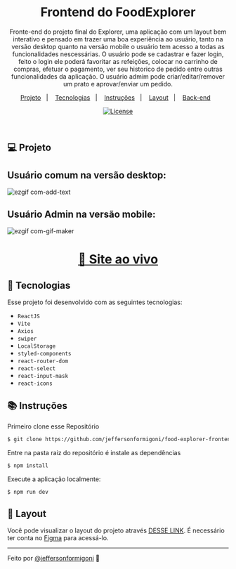 <h1 align="center">Frontend do FoodExplorer</h1>

<p align="center">
 Fronte-end do projeto final do Explorer, uma aplicação com um layout bem interativo e pensado em trazer uma boa experiência ao usuário, tanto na versão desktop quanto na versão
  mobile o usuário tem acesso a todas as funcionalidades nescessárias. O usuário pode se cadastrar e fazer login, feito o login ele poderá favoritar as refeições, colocar no carrinho de compras,
   efetuar o pagamento, ver seu historico de pedido entre outras funcionalidades da aplicação. O usuário admim pode criar/editar/remover um prato e aprovar/enviar um pedido. 
</p> 

<p align="center">
  <a href="#-projeto">Projeto</a>&nbsp;&nbsp;&nbsp;|&nbsp;&nbsp;&nbsp;
  <a href="#-tecnologias">Tecnologias</a>&nbsp;&nbsp;&nbsp;|&nbsp;&nbsp;&nbsp;
  <a href="#-instruções">Instruções</a>&nbsp;&nbsp;&nbsp;|&nbsp;&nbsp;&nbsp;
  <a href="#-layout">Layout</a>&nbsp;&nbsp;&nbsp;|&nbsp;&nbsp;&nbsp;
  <a href="https://github.com/jeffersonformigoni/food-explorer-backend">Back-end</a>&nbsp;&nbsp;&nbsp;
</p>

<p align="center">
  <a href="https://choosealicense.com/licenses/mit/"><img alt="License" src="https://img.shields.io/static/v1?label=license&message=MIT&color=49AA26&labelColor=000000"></a>
</p>

<br>



## 💻 Projeto

## Usuário comum na versão desktop:
![ezgif com-add-text](https://user-images.githubusercontent.com/87456011/231624447-8b5da7f4-fa0a-48f9-b032-20eb248e0205.gif)

## Usuário Admin na versão mobile:
![ezgif com-gif-maker](https://user-images.githubusercontent.com/87456011/231628596-aef5a1c8-df1c-4f9f-8a4d-c5a9e1091935.gif)

<div align="center">

  <h1><a href="https://foodexplorer.bohr.io/">👾 Site ao vivo</a></h1> 

</div>


## 🚀 Tecnologias

Esse projeto foi desenvolvido com as seguintes tecnologias:
- `ReactJS`
- `Vite`
- `Axios`
- `swiper`
- `LocalStorage`
- `styled-components`
- `react-router-dom`
- `react-select`
- `react-input-mask`
- `react-icons`

## 📚 Instruções

Primeiro clone esse Repositório 
```bash
$ git clone https://github.com/jeffersonformigoni/food-explorer-frontend.git
```

Entre na pasta raiz do repositório é instale as dependências
```bash
$ npm install
```

Execute a aplicação localmente:
```bash
$ npm run dev
```

## 🔖 Layout

Você pode visualizar o layout do projeto através [DESSE LINK](https://www.figma.com/file/LOMJWIopGI0VwmAU9aT2YS/food-explorer-v2?node-id=201-1532&t=zm3uJVZpfRMLBSLd-0). É necessário ter conta no [Figma](https://figma.com) para acessá-lo.

---
Feito por [@jeffersonformigoni]() :wave: 
